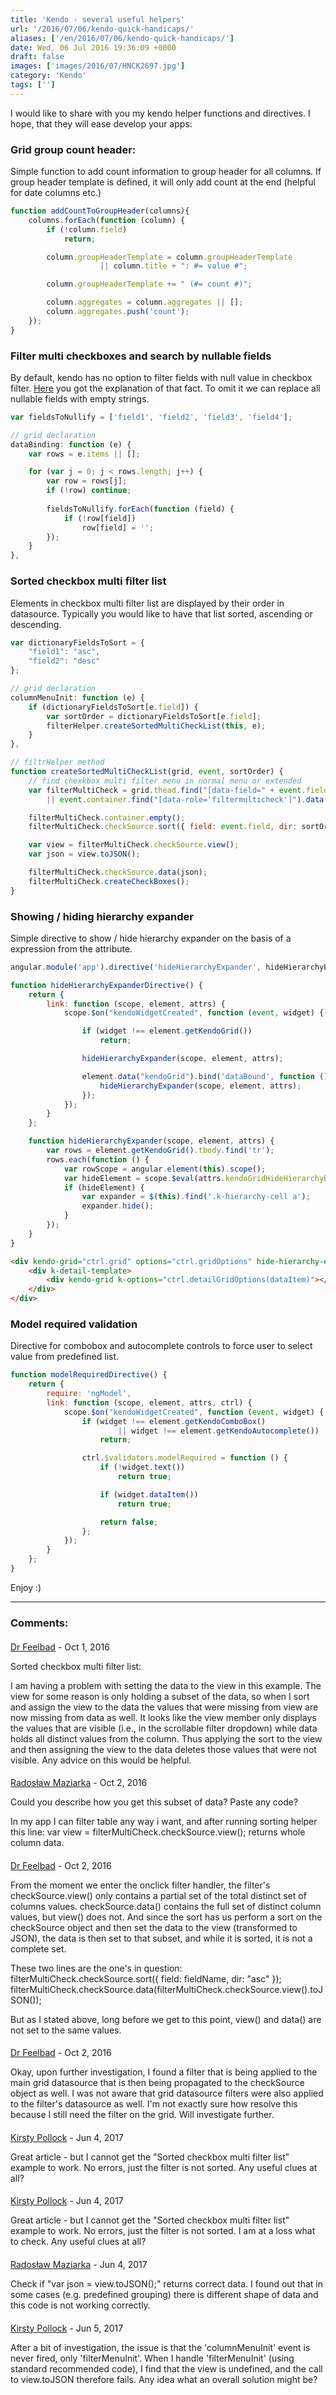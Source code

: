 ```yaml
---
title: 'Kendo - several useful helpers'
url: '/2016/07/06/kendo-quick-handicaps/'
aliases: ['/en/2016/07/06/kendo-quick-handicaps/']
date: Wed, 06 Jul 2016 19:36:09 +0000
draft: false
images: ['images/2016/07/HNCK2697.jpg']
category: 'Kendo'
tags: ['']
---
```


I would like to share with you my kendo helper functions and directives. I hope, that they will ease develop your apps:

### Grid group count header:

Simple function to add count information to group header for all columns. If group header template is defined, it will only add count at the end (helpful for date columns etc.)
```javascript
function addCountToGroupHeader(columns){
	columns.forEach(function (column) {
		if (!column.field)
			return;

		column.groupHeaderTemplate = column.groupHeaderTemplate 
                    || column.title + ": #= value #";

		column.groupHeaderTemplate += " (#= count #)";

		column.aggregates = column.aggregates || [];
		column.aggregates.push('count');
	});
}
```

### Filter multi checkboxes and search by nullable fields

By default, kendo has no option to filter fields with null value in checkbox filter. [Here](http://www.telerik.com/forums/multi-filter-with-null-values---they-are-not-visible) you got the explanation of that fact. To omit it we can replace all nullable fields with empty strings.
```javascript
var fieldsToNullify = ['field1', 'field2', 'field3', 'field4'];

// grid declaration
dataBinding: function (e) {
	var rows = e.items || [];

	for (var j = 0; j < rows.length; j++) {
		var row = rows[j];
		if (!row) continue;
		
        fieldsToNullify.forEach(function (field) {
            if (!row[field])
                row[field] = '';
        });
    }
},
```

### Sorted checkbox multi filter list

Elements in checkbox multi filter list are displayed by their order in datasource. Typically you would like to have that list sorted, ascending or descending. 
```javascript
var dictionaryFieldsToSort = {
    "field1": "asc",
    "field2": "desc"
};

// grid declaration
columnMenuInit: function (e) {
    if (dictionaryFieldsToSort[e.field]) {
        var sortOrder = dictionaryFieldsToSort[e.field];
        filterHelper.createSortedMultiCheckList(this, e);
    }
},

// filtrHelper method
function createSortedMultiCheckList(grid, event, sortOrder) {
    // find chexkbox multi filter menu in normal menu or extended
    var filterMultiCheck = grid.thead.find("[data-field=" + event.field + "]").data("kendoFilterMultiCheck")
        || event.container.find("[data-role='filtermulticheck']").data("kendoFilterMultiCheck");

    filterMultiCheck.container.empty();
    filterMultiCheck.checkSource.sort({ field: event.field, dir: sortOrder});

    var view = filterMultiCheck.checkSource.view();
    var json = view.toJSON();

    filterMultiCheck.checkSource.data(json);
    filterMultiCheck.createCheckBoxes();
}
```

### Showing / hiding hierarchy expander

Simple directive to show / hide hierarchy expander on the basis of a expression from the attribute.
```javascript
angular.module('app').directive('hideHierarchyExpander', hideHierarchyExpanderDirective);

function hideHierarchyExpanderDirective() {
    return {
        link: function (scope, element, attrs) {
            scope.$on("kendoWidgetCreated", function (event, widget) {

                if (widget !== element.getKendoGrid())
                    return;

                hideHierarchyExpander(scope, element, attrs);

                element.data("kendoGrid").bind('dataBound', function () {
                    hideHierarchyExpander(scope, element, attrs);
                });
            });
        }
    };

    function hideHierarchyExpander(scope, element, attrs) {
        var rows = element.getKendoGrid().tbody.find('tr');
        rows.each(function () {
            var rowScope = angular.element(this).scope();
            var hideElement = scope.$eval(attrs.kendoGridHideHierarchyExpander, { entry: rowScope.dataItem });
            if (hideElement) {
                var expander = $(this).find('.k-hierarchy-cell a');
                expander.hide();
            }
        });
    }
}
```
```html
<div kendo-grid="ctrl.grid" options="ctrl.gridOptions" hide-hierarchy-expander="ctrl.hideHierarchyExpanderCondition(entry)">
    <div k-detail-template>
        <div kendo-grid k-options="ctrl.detailGridOptions(dataItem)"></div>
    </div>
</div>
```

### Model required validation

Directive for combobox and autocomplete controls to force user to select value from predefined list. 
```javascript
function modelRequiredDirective() {
    return {
        require: 'ngModel',
        link: function (scope, element, attrs, ctrl) {
            scope.$on("kendoWidgetCreated", function (event, widget) {
                if (widget !== element.getKendoComboBox()
                        || widget !== element.getKendoAutocomplete())
                    return;

                ctrl.$validators.modelRequired = function () {
                    if (!widget.text())
                        return true;

                    if (widget.dataItem())
                        return true;

                    return false;
                };
            });
        }
    };
}
```

Enjoy :)

---
### Comments:
#### 
[Dr Feelbad]( "drumdumb@hotmail.com") - <time datetime="2016-10-24 17:53:00">Oct 1, 2016</time>

Sorted checkbox multi filter list:

I am having a problem with setting the data to the view in this example.  The view for some reason is only holding a subset of the data, so when I sort and assign the view to the data the values that were missing from view are now missing from data as well.  It looks like the view member only displays the values that are visible (i.e., in the scrollable filter dropdown) while data holds all distinct values from the column.  Thus applying the sort to the view and then assigning the view to the data deletes those values that were not visible.  Any advice on this would be helpful.
#### 
[Radosław Maziarka]( "maziarka.radoslaw@outlook.com") - <time datetime="2016-10-25 01:23:00">Oct 2, 2016</time>

Could you describe how you get this subset of data? Paste any code? 

In my app I can filter table any way i want, and after running sorting helper this line:
var view = filterMultiCheck.checkSource.view();
returns whole column data.
#### 
[Dr Feelbad]( "drumdumb@hotmail.com") - <time datetime="2016-10-25 17:08:00">Oct 2, 2016</time>

From the moment we enter the onclick filter handler, the filter's checkSource.view() only contains a partial set of the total distinct set of columns values.  checkSource.data() contains the full set of distinct column values, but view() does not.  And since the sort has us  perform a sort on the checkSource object and then set the data to the view (transformed to JSON), the data is then set to that subset, and while it is sorted, it is not a complete set.

These two lines are the one's in question:
  filterMultiCheck.checkSource.sort({ field: fieldName, dir: "asc" });
  filterMultiCheck.checkSource.data(filterMultiCheck.checkSource.view().toJSON());

But as I stated above, long before we get to this point, view() and data() are not set to the same values.
#### 
[Dr Feelbad]( "drumdumb@hotmail.com") - <time datetime="2016-10-25 19:25:00">Oct 2, 2016</time>

Okay, upon further investigation, I found a filter that is being applied to the main grid datasource that is then being propagated to the checkSource object as well.  I was not aware that grid datasource filters were also applied to the filter's datasource as well.  I'm not exactly sure how resolve this because I still need the filter on the grid.  Will investigate further.
#### 
[Kirsty Pollock]( "kirstyannepollock@gmail.com") - <time datetime="2017-06-01 12:42:00">Jun 4, 2017</time>

Great article - but I cannot get the "Sorted checkbox multi filter list" example to work. No errors, just the filter is not sorted. Any useful clues at all?
#### 
[Kirsty Pollock]( "kirstyannepollock@gmail.com") - <time datetime="2017-06-01 12:45:00">Jun 4, 2017</time>

Great article - but I cannot get the "Sorted checkbox multi filter list" example to work. No errors, just the filter is not sorted.  I am at a loss what to check. Any useful clues at all?
#### 
[Radosław Maziarka]( "maziarka.radoslaw@outlook.com") - <time datetime="2017-06-01 13:50:00">Jun 4, 2017</time>

Check if "var json = view.toJSON();" returns correct data. I found out that in some cases (e.g. predefined grouping) there is different shape of data and this code is not working correctly.
#### 
[Kirsty Pollock]( "kirstyannepollock@gmail.com") - <time datetime="2017-06-02 08:15:00">Jun 5, 2017</time>

After a bit of investigation, the issue is that the 'columnMenuInit' event is never fired, only 'filterMenuInit'. When I handle 'filterMenuInit' (using standard recommended code), I find that  the view is undefined, and the call to view.toJSON therefore fails. Any idea what an overall solution might be?
